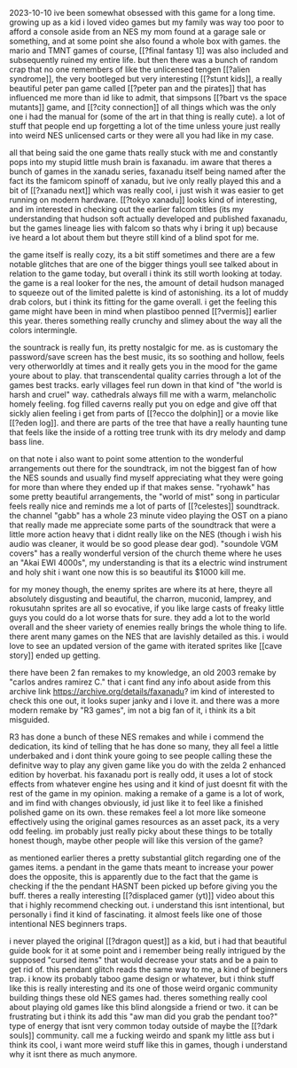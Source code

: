 2023-10-10
ive been somewhat obsessed with this game for a long time. growing up as a kid i loved video games but my family was way too poor to afford a console aside from an NES my mom found at a garage sale or something, and at some point she also found a whole box with games. the mario and TMNT games of course, [[?final fantasy 1]] was also included and subsequently ruined my entire life. but then there was a bunch of random crap that no one remembers of like the unlicensed tengen [[?alien syndrome]], the very bootleged but very interesting [[?stunt kids]], a really beautiful peter pan game called [[?peter pan and the pirates]] that has influenced me more than id like to admit, that simpsons [[?bart vs the space mutants]] game, and [[?city connection]] of all things which was the only one i had the manual for (some of the art in that thing is really cute). a lot of stuff that people  end up forgetting a lot of the time unless youre just really into weird NES unlicensed carts or they were all you had like in my case.

all that being said the one game thats really stuck with me and constantly pops into my stupid little mush brain is faxanadu. im aware that theres a bunch of games in the xanadu series, faxanadu itself being named after the fact its the famicom spinoff of xanadu, but ive only really played this and a bit of [[?xanadu next]] which was really cool, i just wish it was easier to get running on modern hardware. [[?tokyo xanadu]] looks kind of interesting, and im interested in checking out the earlier falcom titles (its my understanding that hudson soft actually developed and published faxanadu, but the games lineage lies with falcom so thats why i bring it up) because ive heard a lot about them but theyre still kind of a blind spot for me.

the game itself is really cozy, its a bit stiff sometimes and there are a few notable glitches that are one of the bigger things youll see talked about in relation to the game today, but overall i think its still worth looking at today. the game is a real looker for the nes, the amount of detail hudson managed to squeeze out of the limited palette is kind of astonishing. its a lot of muddy drab colors, but i think its fitting for the game overall. i get the feeling this game might have been in mind when plastiboo penned [[?vermis]] earlier this year. theres something really crunchy and slimey about the way all the colors intermingle. 

the sountrack is really fun, its pretty nostalgic for me. as is customary the password/save screen has the best music, its so soothing and hollow, feels very otherworldly at times and it really gets you in the mood for the game youre about to play. that transcendental quality carries through a lot of the games best tracks. early villages feel run down in that kind of "the world is harsh and cruel" way. cathedrals always fill me with a warm, melancholic homely feeling. fog filled caverns really put you on edge and give off that sickly alien feeling i get from parts of [[?ecco the dolphin]] or a movie like [[?eden log]]. and there are parts of the tree that have a really haunting tune that feels like the inside of a rotting tree trunk with its dry melody and damp bass line.

on that note i also want to point some attention to the wonderful arrangements out there for the soundtrack, im not the biggest fan of how the NES sounds and usually find myself appreciating what they were going for more than where they ended up if that makes sense. "ryohawk" has some pretty beautiful arrangements, the "world of mist" song in particular feels really nice and reminds me a lot of parts of [[?celestes]] soundtrack. the channel "gabb" has a whole 23 minute video playing the OST on a piano that really made me appreciate some parts of the soundtrack that were a little more action heavy that i didnt really like on the NES (though i wish his audio was cleaner, it would be so good please dear god). "soundole VGM covers" has a really wonderful version of the church theme where he uses an "Akai EWI 4000s", my understanding is that its a electric wind instrument and holy shit i want one now this is so beautiful its $1000 kill me. 

for my money though, the enemy sprites are where its at here, theyre all absolutely disgusting and beautiful, the charron, muconid, lamprey, and rokusutahn sprites are all so evocative, if you like large casts of freaky little guys you could do a lot worse thats for sure. they add a lot to the world overall and the sheer variety of enemies really brings the whole thing to life. there arent many games on the NES that are lavishly detailed as this. i would love to see an updated version of the game with iterated sprites like [[cave story]] ended up getting. 

there have been 2 fan remakes to my knowledge, an old 2003 remake by "carlos andres ramirez C." that i cant find any info about aside from this archive link https://archive.org/details/faxanadu? im kind of interested to check this one out, it looks super janky and i love it. and there was a more modern remake by "R3 games", im not a big fan of it, i think its a bit misguided.

R3 has done a bunch of these NES remakes and while i commend the dedication, its kind of telling that he has done so many, they all feel a little underbaked and i dont think youre going to see people calling these the definitve way to play any given game like you do with the zelda 2 enhanced edition by hoverbat. his faxanadu port is really odd, it uses a lot of stock effects from whatever engine hes using and it kind of just doesnt fit with the rest of the game in my opinion. making a remake of a game is a lot of work, and im find with changes obviously, id just like it to feel like a finished polished game on its own. these remakes feel a lot more like someone effectively using the original games resources as an asset pack, its a very odd feeling. im probably just really picky about these things to be totally honest though, maybe other people will like this version of the game?

as mentioned earlier theres a pretty substantial glitch regarding one of the games items. a pendant in the game thats meant to increase your power does the opposite, this is apparently due to the fact that the game is checking if the the pendant HASNT been picked up before giving you the buff. theres a really interesting [[?displaced gamer (yt)]] video about this that i highly recommend checking out. i understand this isnt intentional, but personally i find it kind of fascinating. it almost feels like one of those intentional NES beginners traps. 

i never played the original [[?dragon quest]] as a kid, but i had that beautiful guide book for it at some point and i remember being really intrigued by the supposed "cursed items" that would decrease your stats and be a pain to get rid of. this pendant glitch reads the same way to me, a kind of beginners trap. i know its probably taboo game design or whatever, but i think stuff like this is really interesting and its one of those weird organic community building things these old NES games had. theres something really cool about playing old games like this blind alongside a friend or two. it can be frustrating but i think its add this "aw man did you grab the pendant too?" type of energy that isnt very common today outside of maybe the [[?dark souls]] community. call me a fucking weirdo and spank my little ass but i think its cool, i want more weird stuff like this in games, though i understand why it isnt there as much anymore.